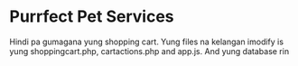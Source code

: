 # Purrfect Pet Services
Hindi pa gumagana yung shopping cart. Yung files na kelangan imodify is yung shoppingcart.php, cartactions.php and app.js. And yung database rin
